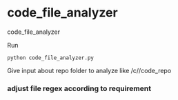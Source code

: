 # code_file_analyzer
code_file_analyzer

Run 
```
python code_file_analyzer.py
```

Give input about repo folder to analyze like /c/<path>/code_repo

### adjust file regex according to requirement

